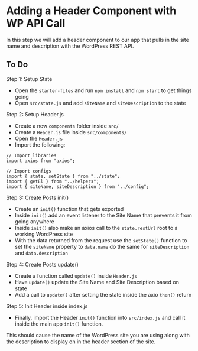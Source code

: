 # Adding a Header Component with WP API Call

In this step we will add a header component to our app that pulls in the site name and description with the WordPress REST API.

## To Do

Step 1: Setup State

- Open the `starter-files` and run `npm install` and `npm start` to get things going
- Open `src/state.js` and add `siteName` and `siteDescription` to the state


Step 2: Setup Header.js
- Create a new `components` folder inside `src/`
- Create a `Header.js` file inside `src/components/`
- Open the `Header.js` 
- Import the following:
```
// Import libraries
import axios from "axios";

// Import configs
import { state, setState } from "../state";
import { getEl } from "../helpers";
import { siteName, siteDescription } from "../config";
```

Step 3: Create Posts init()

- Create an `init()` function that gets exported
- Inside `init()` add an event listener to the Site Name that prevents it from going anywhere
- Inside `init()` also make an axios call to the `state.restUrl` root to a working WordPress site
- With the data returned from the request use the `setState()` function to set the `siteName` property to `data.name` do the same for `siteDescription` and `data.description`

Step 4: Create Posts update()

- Create a function called `update()` inside `Header.js`
- Have `update()` update the Site Name and Site Description based on state
- Add a call to `update()` after setting the state inside the axio `then()` return

Step 5: Init Header inside index.js

- Finally, import the Header `init()` function into `src/index.js` and call it inside the main app `init()` function.

This should cause the name of the WordPress site you are using along with the description to display on in the header section of the site.
